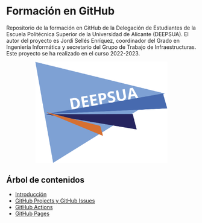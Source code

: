 # Formación en GitHub

Repositorio de la formación en GitHub de la Delegación de Estudiantes de la Escuela Politécnica Superior de la Universidad de Alicante (DEEPSUA). El autor del proyecto es Jordi Sellés Enríquez, coordinador del Grado en Ingeniería Informática y secretario del Grupo de Trabajo de Infraestructuras. Este proyecto se ha realizado en el curso 2022-2023.

<!-- Imagen centrada del logo -->
<p align="center">
  <img src="images/Isologo-DEEPSUA_SinFondo.png" alt="DEEPSUA" style="width: 350px;" />
</p>

## Árbol de contenidos

- [Introducción](intro.md)
- [GitHub Projects y GitHub Issues](projects.md)
- [GitHub Actions](actions.md)
- [GitHub Pages](pages.md)


